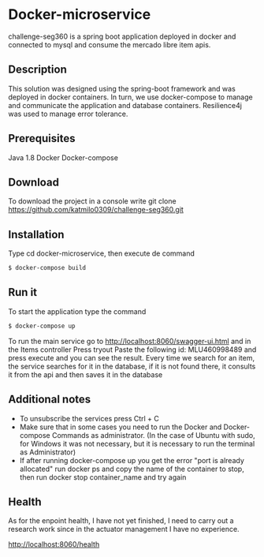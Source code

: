 # Docker-microservice

challenge-seg360 is a spring boot application deployed in docker and connected to mysql and consume the mercado libre item apis.

## Description

This solution was designed using the spring-boot framework and was deployed in docker containers. In turn, we use docker-compose to manage and communicate the application and database containers. Resilience4j was used to manage error tolerance.


## Prerequisites

Java 1.8 
Docker
Docker-compose

## Download

To download the project in a console write git clone https://github.com/katmilo0309/challenge-seg360.git


## Installation
Type cd docker-microservice, then execute de command 
```sh
$ docker-compose build
```

## Run it

To start the application type the command 
```sh
$ docker-compose up
```


To run the main service go to [http://localhost:8060/swagger-ui.html](http://localhost:8060/swagger-ui.html) and in the Items controller Press tryout Paste the following id: MLU460998489 and press execute and you can see the result. Every time we search for an item, the service searches for it in the database, if it is not found there, it consults it from the api and then saves it in the database

## Additional notes

- To unsubscribe the services press Ctrl + C
- Make sure that in some cases you need to run the Docker and Docker-compose Commands as administrator. (In the case of Ubuntu with sudo, for Windows it was not necessary, but it is necessary to run the terminal as Administrator)
- If after running docker-compose up you get the error "port is already allocated" run docker ps and copy the name of the container to stop, then run docker stop container_name and try again

## Health

As for the enpoint health, I have not yet finished, I need to carry out a research work since in the actuator management I have no experience.

[http://localhost:8060/health](http://localhost:8060/health)
